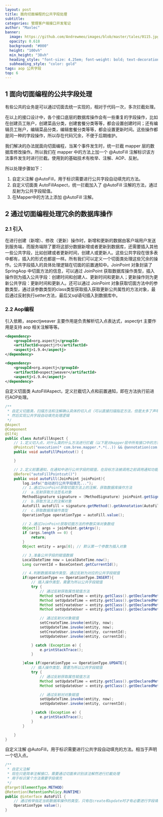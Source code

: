 ```yaml
---
layout: post
title: 面向切面编程的公共字段处理
subtitle: 
categories: 管理客户端接口开发笔记
author: "Maxlec"
banner:
  image: https://github.com/Andrewmeo/images/blob/master/tales/0115.jpg?raw=true
  opacity: 0.618
  background: "#000"
  height: "100vh"
  min_height: "38vh"
  heading_style: "font-size: 4.25em; font-weight: bold; text-decoration: underline"
  subheading_style: "color: gold"
tags: aop 公共字段
top: 6
---
```


## 1 面向切面编程的公共字段处理

有些公共的业务是可以通过切面去统一实现的，相对于代码一次，多次拦截处理。

在以上的接口设计中，各个接口底层的数据库操作会有一些重复的字段操作，比如在创建员工账户，创建菜品分类，创建套餐分类等等，都会设置创建时间；还有编辑员工账户，编辑菜品分类，编辑套餐分类等等，都会设置更新时间。这些操作都是同一种的字段操作，所以存在代码冗余，不便于后期维护。

我们解决的办法就面向切面编程，当某个事件发生时，统一拦截 mapper 层的数据库修改操作。所以我们在 mapper 中的方法上加一个 @AutoFill 注解标识该方法事件发生时进行拦截。使用到的基础技术有枚举、注解、AOP、反射。

所以处理步骤如下：

1. 自定义注解 @AutoFill，用于标识需要进行公共字段自动填充的方法。
2. 自定义切面类 AutoFillAspect，统一拦截加入了 @AutoFill 注解的方法，通过反射为公共字段赋值。
3. 在Mapper中的方法上添加 @AutoFill 注解。

## 2 通过切面编程处理冗余的数据库操作

### 2.1 引入

在进行创建（新增）、修改（更新）操作时，新增和更新的数据由客户端用户发送到服务端，而服务端除了要将这部分数据新增或者更新到数据库，还需要插入其他一些公共字段，比如创建或者更新时间，创建人或更新人。这些公共字段在很多表中都有，插入的形式也都是一样。所有我们可以定义一个切面类处理这些冗余的操作。公共字段插入的具体处理逻辑在切面的前置通知中。JoinPoint 对象封装了 SpringAop 中切面方法的信息，可以通过 JoinPoint 获取数据库操作类型，插入操作则为插入公共字段：创建时间和创建人、更新时间和更新人；更新操作则为更新公共字段：更新时间和更新人。还可以通过 JoinPoint 对象获取切面方法中的参数类型，通过该参数类型的class类型获取插入获取更新公共属性的方法对象，最后通过反射执行setter方法，最后又sql语句插入到数据库中。

### 2.2 Aop编程

引入依赖，aspectjweaver 主要作用是负责解析切入点表达式，aspectjrt 主要作用是支持 aop 相关注解等等。

```xml
<dependency>
    <groupId>org.aspectj</groupId>
    <artifactId>aspectjrt</artifactId>
    <aspectj>1.9.4</aspectj>
</dependency>

<dependency>
    <groupId>org.aspectj</groupId>
    <artifactId>aspectjweaver</artifactId>
    <aspectj>1.9.4</aspectj>
</dependency>
```

自定义切面类 AutoFillAspect，定义拦截切入点和前置通知，即在方法执行前进行AOP处理。

```java
/**
 * 自定义切面类，扫描方法和注解确认具体的切入点（可以直接扫描指定方法，但是太多了声明也麻烦。所以先确认扫描范围mapper，然后通过注解具体到某个方法）
 * 然后实现公共字段自动填充处理逻辑
 */
@Aspect
@Component
@Slf4j
public class AutoFillAspect {
    // 1.定义切入点，对什么类的什么方法进行拦截（以下是对mapper层中所有接口中的方法进行拦截增强）
    @Pointcut("execution(* com.bree.mapper.*.*(..)) && @annotation(com.bree.annotation.AutoFill)")
    public void autoFillPointcut() {

    }

    // 2.定义前置通知，在通知中进行公共字段的赋值，在目标方法被调用之前调用通知功能
    @Before("autoFillPointcut()")
    public void autoFill(JoinPoint joinPoint){
        log.info("自动进行公共字段填充...");
        // 1.通过JoinPoint获取切面方法上的注解，获取数据库操作方法
        //  a.反射获取方法签名对象
        MethodSignature signature = (MethodSignature) joinPoint.getSignature();
        //  b.获取方法上的注解对象
        AutoFill autoFill = signature.getMethod().getAnnotation(AutoFill.class);
        //  c.获取数据库操作类型
        OperationType operationType = autoFill.value();

        // 2.通过JoinPoint获取切面方法的参数实体对象数组
        Object[] args = joinPoint.getArgs();
        if (args.length == 0) {
            return;
        }
        Object entity = args[0]; // 默认第一个参数为插入对象

        // 3.准备公共字段的赋值数据
        LocalDateTime now = LocalDateTime.now();
        Long currentId = BaseContext.getCurrentId();

        // 4.判断数据库操作类型，通过反射为对应的公共字段赋值
        if(operationType == OperationType.INSERT){
            // 插入操作类型，需要为所以公共字段赋值
            try {
                // 通过反射获取属性赋值方法
                Method setCreateTime = entity.getClass().getDeclaredMethod(AutoFillConstant.SET_CREATE_TIME, LocalDateTime.class);
                Method setUpdateTime = entity.getClass().getDeclaredMethod(AutoFillConstant.SET_UPDATE_TIME, LocalDateTime.class);
                Method setCreateUser = entity.getClass().getDeclaredMethod(AutoFillConstant.SET_CREATE_USER, Long.class);
                Method setUpdateUser = entity.getClass().getDeclaredMethod(AutoFillConstant.SET_UPDATE_USER, Long.class);

                // 通过反射对对象赋值
                setCreateTime.invoke(entity, now);
                setUpdateTime.invoke(entity, now);
                setCreateUser.invoke(entity, currentId);
                setUpdateUser.invoke(entity, currentId);

            } catch (Exception e) {
                e.printStackTrace();
            }

        }else if(operationType == OperationType.UPDATE){
            // 插入操作类型，需要为所以公共字段赋值
            try {
                // 通过反射获取属性赋值方法
                Method setUpdateTime = entity.getClass().getDeclaredMethod(AutoFillConstant.SET_UPDATE_TIME, LocalDateTime.class);
                Method setUpdateUser = entity.getClass().getDeclaredMethod(AutoFillConstant.SET_UPDATE_USER, Long.class);

                // 通过反射对对象赋值
                setUpdateTime.invoke(entity, now);
                setUpdateUser.invoke(entity, currentId);

            } catch (Exception e) {
                e.printStackTrace();
            }
        }

    }
}
```

自定义注解 @AutoFill，用于标识需要进行公共字段自动填充的方法。相当于声明一个切入点。

```java
/**
 * 自定义注解
 * 现在只是简单注解接口，需要通过切面来识别该注解然进行拦截处理
 * 用于标识某个方法需要字段填充
 */
@Target(ElementType.METHOD)
@Retention(RetentionPolicy.RUNTIME)
public @interface AutoFill {
    // 通过枚举指定当前数据库操作的类型，只有在create和update时才有必要进行字段填充（只是一种限制手段）
    OperationType value();
}
```